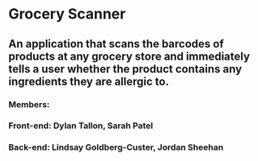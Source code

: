 # Grocery Scanner

## An application that scans the barcodes of products at any grocery store and immediately tells a user whether the product contains any ingredients they are allergic to.

### Members:<br>

### Front-end: Dylan Tallon, Sarah Patel<br>

### Back-end: Lindsay Goldberg-Custer, Jordan Sheehan<br>
